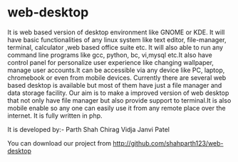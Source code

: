web-desktop
===========
It is web based version of desktop environment like GNOME or KDE. It will have basic functionalities of any linux system like text editor, file-manager, terminal, calculator ,web based office suite etc. It will also able to run any command line programs like gcc, python, bc, vi,mysql etc.It also have control panel for personalize user experience like changing wallpaper, manage user accounts.It can be accessible via any device like PC, laptop, chromebook or even from mobile devices. Currently there are several web based desktop is available but most of them have just a file manager and data storage facility. Our aim is to make a improved version of web desktop that not only have file manager but also provide support to terminal.It is also mobile enable so any one can easily use it from any remote place over the internet.
It is  fully written in php.

It is developed by:-
Parth Shah
Chirag Vidja
Janvi Patel
 
You can download our project from http://github.com/shahparth123/web-desktop
